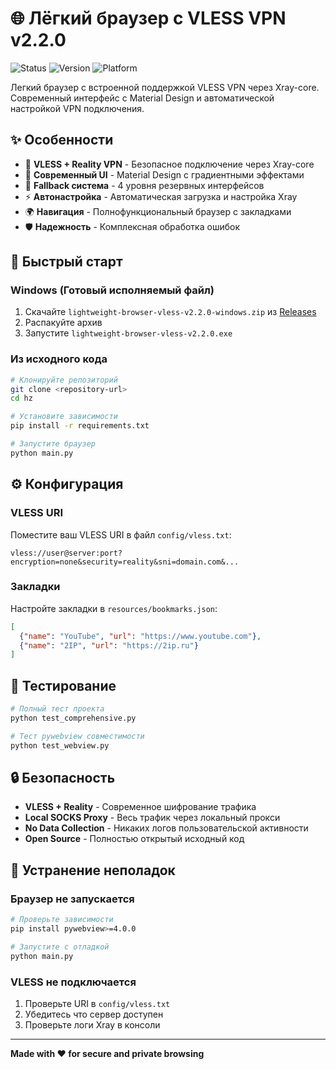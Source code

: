 # 🌐 Лёгкий браузер с VLESS VPN v2.2.0

![Status](https://img.shields.io/badge/Status-Production%20Ready-green)
![Version](https://img.shields.io/badge/Version-v2.2.0-blue)
![Platform](https://img.shields.io/badge/Platform-Windows%20%7C%20Linux-lightgrey)

Легкий браузер с встроенной поддержкой VLESS VPN через Xray-core. Современный интерфейс с Material Design и автоматической настройкой VPN подключения.

## ✨ Особенности

- 🔐 **VLESS + Reality VPN** - Безопасное подключение через Xray-core
- 🎨 **Современный UI** - Material Design с градиентными эффектами  
- 🔄 **Fallback система** - 4 уровня резервных интерфейсов
- ⚡ **Автонастройка** - Автоматическая загрузка и настройка Xray
- 🌍 **Навигация** - Полнофункциональный браузер с закладками
- 🛡️ **Надежность** - Комплексная обработка ошибок

## 🚀 Быстрый старт

### Windows (Готовый исполняемый файл)
1. Скачайте `lightweight-browser-vless-v2.2.0-windows.zip` из [Releases](../../releases)
2. Распакуйте архив
3. Запустите `lightweight-browser-vless-v2.2.0.exe`

### Из исходного кода
```bash
# Клонируйте репозиторий
git clone <repository-url>
cd hz

# Установите зависимости
pip install -r requirements.txt

# Запустите браузер
python main.py
```

## ⚙️ Конфигурация

### VLESS URI
Поместите ваш VLESS URI в файл `config/vless.txt`:
```
vless://user@server:port?encryption=none&security=reality&sni=domain.com&...
```

### Закладки
Настройте закладки в `resources/bookmarks.json`:
```json
[
  {"name": "YouTube", "url": "https://www.youtube.com"},
  {"name": "2IP", "url": "https://2ip.ru"}
]
```

## 🧪 Тестирование

```bash
# Полный тест проекта
python test_comprehensive.py

# Тест pywebview совместимости  
python test_webview.py
```

## 🔒 Безопасность

- **VLESS + Reality** - Современное шифрование трафика
- **Local SOCKS Proxy** - Весь трафик через локальный прокси
- **No Data Collection** - Никаких логов пользовательской активности
- **Open Source** - Полностью открытый исходный код

## 🐛 Устранение неполадок

### Браузер не запускается
```bash
# Проверьте зависимости
pip install pywebview>=4.0.0

# Запустите с отладкой
python main.py
```

### VLESS не подключается
1. Проверьте URI в `config/vless.txt`
2. Убедитесь что сервер доступен
3. Проверьте логи Xray в консоли

---

**Made with ❤️ for secure and private browsing**

